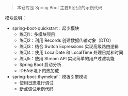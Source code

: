 > 本仓库是 Spring Boot 主要知识点的示例代码

模块说明：
- spring-boot-quickstart：起步模块
  - 练习1：多模块项目
  - 练习2：利用 Records 创建数据传输对象（DTO）
  - 练习3：结合 Switch Expressions 实现高级路由逻辑
  - 练习4：使用 LocalDate 和 LocalTime 处理日期和时间
  - 练习5：使用 Stream API 实现简单的用户过滤功能
  - Spring Boot 启动分析
  - IDEA环境下的热加载
- spring-boot-thymeleaf：模板引擎模块
  - 使用日志进行调试
  - 断点调试示例代码